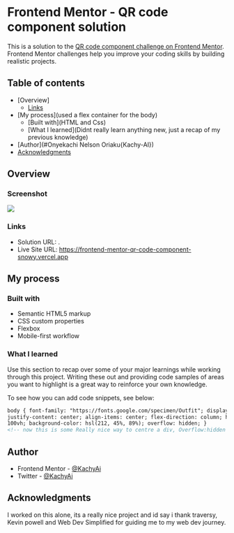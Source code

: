 # Frontend Mentor - QR code component solution

This is a solution to the [QR code component challenge on Frontend Mentor](https://www.frontendmentor.io/challenges/qr-code-component-iux_sIO_H). Frontend Mentor challenges help you improve your coding skills by building realistic projects.

## Table of contents

- [Overview]
  - [Links](#links)
- [My process](used a flex container for the body)
  - [Built with](HTML and Css)
  - [What I learned](Didnt really learn anything new, just a recap of my previous knowledge)
- [Author](#Onyekachi Nelson Oriaku{Kachy-AI})
- [Acknowledgments](Myself😁)

## Overview

### Screenshot

![](./screenshot.png)

### Links

- Solution URL: []().
- Live Site URL: https://frontend-mentor-qr-code-component-snowy.vercel.app

## My process

### Built with

- Semantic HTML5 markup
- CSS custom properties
- Flexbox
- Mobile-first workflow

### What I learned

Use this section to recap over some of your major learnings while working through this project. Writing these out and providing code samples of areas you want to highlight is a great way to reinforce your own knowledge.

To see how you can add code snippets, see below:

```html
body { font-family: "https://fonts.google.com/specimen/Outfit"; display: flex;
justify-content: center; align-items: center; flex-direction: column; height:
100vh; background-color: hsl(212, 45%, 89%); overflow: hidden; }
<!-- now this is some Really nice way to centre a div, Overflow:hidden not advived though -->
```

## Author

- Frontend Mentor - [@KachyAi](https://www.frontendmentor.io/profile/KachyAi)
- Twitter - [@KachyAi](https://twitter.com/KachyAi)

## Acknowledgments

I worked on this alone, its a really nice project and id say i thank traversy, Kevin powell and Web Dev Simplified for guiding me to my web dev journey.

